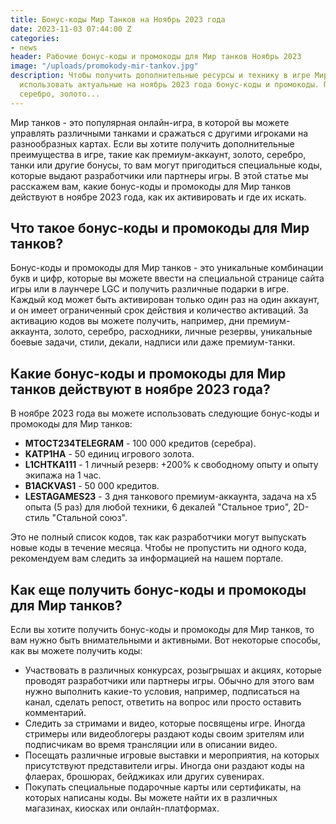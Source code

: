```yaml
---
title: Бонус-коды Мир Танков на Ноябрь 2023 года
date: 2023-11-03 07:44:00 Z
categories:
- news
header: Рабочие бонус-коды и промокоды для Мир танков Ноябрь 2023
image: "/uploads/promokody-mir-tankov.jpg"
description: Чтобы получить дополнительные ресурсы и технику в игре Мир танков можете
  использовать актуальные на ноябрь 2023 года бонус-коды и промокоды. Премиум-аккаунт,
  серебро, золото...
---
```


Мир танков - это популярная онлайн-игра, в которой вы можете управлять различными танками и сражаться с другими игроками на разнообразных картах. Если вы хотите получить дополнительные преимущества в игре, такие как премиум-аккаунт, золото, серебро, танки или другие бонусы, то вам могут пригодиться специальные коды, которые выдают разработчики или партнеры игры. В этой статье мы расскажем вам, какие бонус-коды и промокоды для Мир танков действуют в ноябре 2023 года, как их активировать и где их искать.

## Что такое бонус-коды и промокоды для Мир танков?

Бонус-коды и промокоды для Мир танков - это уникальные комбинации букв и цифр, которые вы можете ввести на специальной странице сайта игры или в лаунчере LGC и получить различные подарки в игре. Каждый код может быть активирован только один раз на один аккаунт, и он имеет ограниченный срок действия и количество активаций. За активацию кодов вы можете получить, например, дни премиум-аккаунта, золото, серебро, расходники, личные резервы, уникальные боевые задачи, стили, декали, надписи или даже премиум-танки.

## Какие бонус-коды и промокоды для Мир танков действуют в ноябре 2023 года?

В ноябре 2023 года вы можете использовать следующие бонус-коды и промокоды для Мир танков:

- **MTOCT234TELEGRAM** - 100 000 кредитов (серебра).
- **KATP1HA** - 50 единиц игрового золота.
- **L1CHTKA111** - 1 личный резерв: +200% к свободному опыту и опыту экипажа на 1 час.
- **B1ACKVAS1** - 50 000 кредитов.
- **LESTAGAMES23** - 3 дня танкового премиум-аккаунта, задача на x5 опыта (5 раз) для любой техники, 6 декалей "Стальное трио", 2D-стиль "Стальной союз".

Это не полный список кодов, так как разработчики могут выпускать новые коды в течение месяца. Чтобы не пропустить ни одного кода, рекомендуем вам следить за информацией на нашем портале.

## Как еще получить бонус-коды и промокоды для Мир танков?

Если вы хотите получить бонус-коды и промокоды для Мир танков, то вам нужно быть внимательными и активными. Вот некоторые способы, как вы можете получить коды:

- Участвовать в различных конкурсах, розыгрышах и акциях, которые проводят разработчики или партнеры игры. Обычно для этого вам нужно выполнить какие-то условия, например, подписаться на канал, сделать репост, ответить на вопрос или просто оставить комментарий.
- Следить за стримами и видео, которые посвящены игре. Иногда стримеры или видеоблогеры раздают коды своим зрителям или подписчикам во время трансляции или в описании видео.
- Посещать различные игровые выставки и мероприятия, на которых присутствуют представители игры. Иногда они раздают коды на флаерах, брошюрах, бейджиках или других сувенирах.
- Покупать специальные подарочные карты или сертификаты, на которых написаны коды. Вы можете найти их в различных магазинах, киосках или онлайн-платформах.